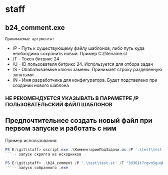 # staff
## b24_comment.exe  
	Принимаемые аргументы: 
* /P - Путь к существующему файлу шаблонов, либо путь куда необходимо сохранить новый. Пример С:\filename.st
* /T - Токен битрикс 24
* /U - ID пользователя битрикс 24. Используется для отбора задач
* /S - Обабатываемые ключи замены. Принимает строку разделенную запятыми
* /N - Имя разработчика для конфигуратора. Будет подставлено при создании нового шаблона

### НЕ РЕКОМЕНДУЕТСЯ УКАЗЫВАТЬ В ПАРАМЕТРЕ /Р ПОЛЬЗОВАТЕЛЬСКИЙ ФАЙЛ ШАБЛОНОВ
## Предпочтительнее создать новый файл при первом запуске и работать с ним

Пример использования: 
```powershell
PS E:\git\staff> oscript.exe .\КомментарииПодЗадачи.os /P '.\test\test.st' /T "3d361t7rgvn5guqk" /U "13583" /S "коммент" /N 'Нечуй Левицкий'
``` - запуск скрипта из исходников
```
```powershell
PS E:\git\staff> .\b24_comment /P '.\test\test.st' /T "3d361t7rgvn5guqk" /U "13783" /S "коммент" /N 'Нечуй Левицкий'
``` - запуск собранного .ехе
